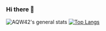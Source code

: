 ### Hi there 👋

<!-- J'ai tout pompé sur : https://github.com/tonybengue/tonybengue/blob/master/README.md?plain=1 -->
<!--
**aqw42/aqw42** is a ✨ _special_ ✨ repository because its `README.md` (this file) appears on your GitHub profile.

Here are some ideas to get you started:

- 🔭 I’m currently working on ...
- 🌱 I’m currently learning ...
- 👯 I’m looking to collaborate on ...
- 🤔 I’m looking for help with ...
- 💬 Ask me about ...
- 📫 How to reach me: ...
- 😄 Pronouns: ...
- ⚡ Fun fact: ...
-->
<!-- https://github.com/anuraghazra/github-readme-stats#demo -->
<!-- themes : dark, radical, merko, gruvbox, tokyonight, onedark, cobalt, synthwave, highcontrast, dracula -->
![AQW42's general stats](https://github-readme-stats.vercel.app/api?username=aqw42&show_icons=true&count_private=false&theme=radical)
[![Top Langs](https://github-readme-stats.vercel.app/api/top-langs/?username=aqw42)](https://github.com/aqw42)
